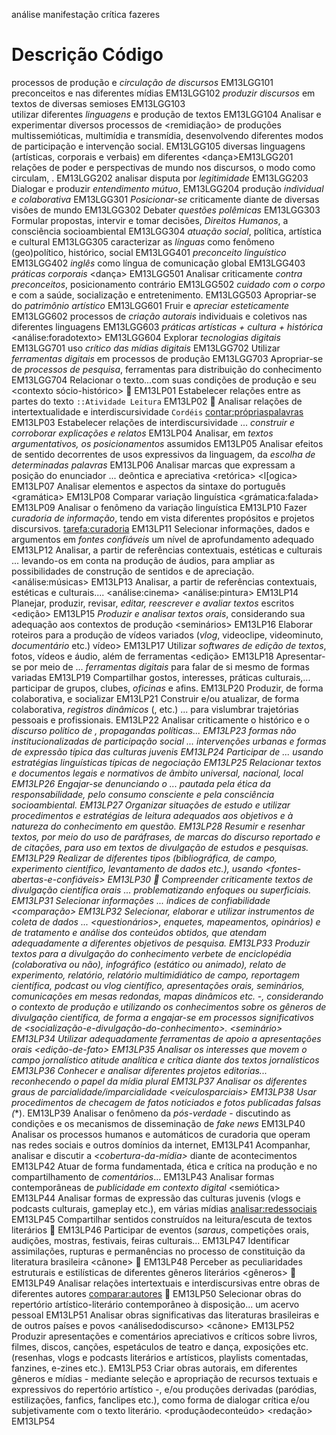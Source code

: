 análise
manifestação
crítica
fazeres


# Descrição	Código
processos de produção e *circulação de discursos*	EM13LGG101
preconceitos e <ideologias> nas diferentes mídias	EM13LGG102
*produzir discursos* em textos de diversas semioses	EM13LGG103	
utilizar diferentes *linguagens* e produção de textos	EM13LGG104
Analisar e experimentar diversos processos de <remidiação> de produções multissemióticas, multimídia e transmídia, desenvolvendo diferentes modos de participação e intervenção social.	EM13LGG105
diversas linguagens (artísticas, corporais e verbais) em diferentes <contextos>	<trabalho>  <dança>EM13LGG201
relações de poder e perspectivas de mundo nos discursos, o modo como circulam, <ideologias>.	EM13LGG202
analisar disputa por *legitimidade* <lugardefala>	EM13LGG203
Dialogar e produzir *entendimento mútuo*, <democracia>	EM13LGG204
produção *individual e colaborativa* <trabalho>	EM13LGG301
*Posicionar-se* criticamente diante de diversas visões de mundo	EM13LGG302
Debater *questões polêmicas*	EM13LGG303
Formular propostas, intervir e tomar decisões, *Direitos Humanos*, a consciência socioambiental	EM13LGG304
*atuação social*, política, artística e cultural	EM13LGG305
caracterizar as *línguas* como fenômeno (geo)político, histórico, social	EM13LGG401
*preconceito linguístico*	EM13LGG402
*inglês* como língua de comunicação global	EM13LGG403
*práticas corporais* <dança>	EM13LGG501
Analisar criticamente *contra preconceitos*, posicionamento contrário	EM13LGG502
*cuidado com o corpo* e com a saúde, socialização e entretenimento.	EM13LGG503
Apropriar-se do *patrimônio artístico*	EM13LGG601
Fruir e *apreciar esteticamente*	EM13LGG602
processos de *criação autorais* individuais e coletivos nas diferentes linguagens <expressar-se>	EM13LGG603
*práticas artísticas + cultura + histórica*	<análise:foradotexto> EM13LGG604
Explorar *tecnologias digitais*	EM13LGG701
uso *crítico das mídias digitais*	EM13LGG702
Utilizar *ferramentas digitais* em processos de produção	EM13LGG703
Apropriar-se de *processos de pesquisa*, ferramentas para distribuição do conhecimento	<pesquisa> EM13LGG704
Relacionar o texto...com suas condições de produção e seu <contexto sócio-histórico>  🌺	EM13LP01
Estabelecer relações entre as partes do texto `::Atividade Leitura`	EM13LP02 🌺
Analisar relações de intertextualidade e interdiscursividade `Cordéis` <contar:própriaspalavras>	EM13LP03
Estabelecer relações de interdiscursividade ... *construir e corroborar explicações e relatos* <tarefa>	EM13LP04
Analisar, em *textos argumentativos, os posicionamentos* assumidos	EM13LP05
Analisar efeitos de sentido decorrentes de usos expressivos da linguagem, da *escolha de determinadas palavras* <analisar>	EM13LP06
Analisar marcas que expressam a posição do enunciador ... deôntica e apreciativa <retórica>	<l[ogica> EM13LP07
Analisar elementos e aspectos da sintaxe do português <gramática>	EM13LP08
Comparar variação linguística <grámatica:falada>	EM13LP09
Analisar o fenômeno da variação linguística <regionalismos>	EM13LP10
Fazer *curadoria de informação*, tendo em vista diferentes propósitos e projetos discursivos. <tarefa:curadoria>	 EM13LP11
Selecionar informações, dados e argumentos em *fontes confiáveis* um nível de aprofundamento adequado <pesquisa> <tarefa> <fontes>	EM13LP12
Analisar, a partir de referências contextuais, estéticas e culturais ... levando-os em conta na produção de áudios, para ampliar as possibilidades de construção de sentidos e de apreciação. <análise:músicas>	EM13LP13
Analisar, a partir de referências contextuais, estéticas e culturais.... <análise:cinema> <análise:pintura>	EM13LP14
Planejar, produzir, revisar, *editar, reescrever e avaliar textos* escritos	<tarefa> <edição> EM13LP15
*Produzir e analisar textos orais*, considerando sua adequação aos contextos de produção <seminários>	EM13LP16
Elaborar roteiros para a produção de vídeos variados (*vlog*, videoclipe, videominuto, *documentário* etc.) <tarefa>  vídeo>	EM13LP17
Utilizar *softwares de edição de textos*, fotos, vídeos e áudio, além de ferramentas <edição>	EM13LP18
Apresentar-se por meio de ... *ferramentas digitais*  para falar de si mesmo de formas variadas	EM13LP19
Compartilhar gostos, interesses, práticas culturais,... participar de grupos, clubes, *oficinas* e afins. <gostos>	EM13LP20
Produzir, de forma colaborativa, e socializar <playlists>	EM13LP21 
Construir e/ou atualizar, de forma colaborativa, *registros dinâmicos* (<mapas>, <wiki> etc.) ... 
para vislumbrar trajetórias pessoais e profissionais.	EM13LP22
Analisar criticamente o histórico e o *discurso político de <candidatos>, propagandas políticas...	EM13LP23
<analisar> formas não institucionalizadas de *participação social* ... *intervenções urbanas* e formas de expressão típica das culturas juvenis  <analisar> <grafitti> <slam>	EM13LP24
*Participar de <assembleias>* ... usando estratégias linguísticas típicas de negociação	EM13LP25
Relacionar textos e documentos legais e normativos de âmbito universal, nacional, local <leis>	EM13LP26
Engajar-se *denunciando* o <desrespeito-a-direitos> ... pautada pela ética da responsabilidade, pelo consumo consciente e pela consciência socioambiental.	EM13LP27
Organizar situações de estudo e utilizar procedimentos e *estratégias de leitura* adequados aos objetivos e à natureza do conhecimento em questão. <fichamentos>	EM13LP28
*Resumir e resenhar textos*, por meio do uso de paráfrases, de marcas do discurso reportado e de citações, para uso em textos de divulgação de estudos e pesquisas.	EM13LP29 <resumo>
Realizar <pesquisas> de diferentes tipos (bibliográfica, de campo, experimento científico, levantamento de dados etc.), usando <fontes-abertas-e-confiáveis>	EM13LP30 🌺
Compreender criticamente *textos de divulgação científica orais* ... problematizando *enfoques <tendenciosos>* ou superficiais.	EM13LP31
*Selecionar informações* ...  índices de confiabilidade	<comparação> EM13LP32
Selecionar, elaborar e utilizar instrumentos de coleta de dados ... *<questionários>*, enquetes, mapeamentos, opinários) e de tratamento e análise dos conteúdos obtidos, que atendam adequadamente a diferentes objetivos de pesquisa.	EM13LP33
Produzir *textos para a divulgação do conhecimento*  verbete de enciclopédia (colaborativa ou não), infográfico (estático ou animado), relato de experimento, relatório, relatório multimidiático de campo, reportagem científica, *podcast* ou vlog científico, apresentações orais, seminários, comunicações em mesas redondas, mapas dinâmicos etc. -, considerando o contexto de produção e utilizando os conhecimentos sobre os gêneros de divulgação científica, de forma a engajar-se em processos significativos de *<socialização-e-divulgação-do-conhecimento>*. <seminário>	EM13LP34
Utilizar adequadamente ferramentas de apoio a *apresentações* orais <edição-de-fato> <cartaz> <photoshop>	EM13LP35
Analisar os interesses que movem o campo jornalístico atitude analítica e crítica diante dos textos jornalísticos <lerjornal>	EM13LP36
Conhecer e analisar diferentes projetos editorias... reconhecendo o papel da mídia plural <fontes>	EM13LP37
Analisar os diferentes graus de parcialidade/imparcialidade <veículosparciais>	EM13LP38
Usar procedimentos de checagem de fatos noticiados e fotos publicadas  falsas (*<fakenews>*).	EM13LP39
Analisar o fenômeno da *pós-verdade* - discutindo as condições e os mecanismos de disseminação de *fake news*	EM13LP40
Analisar os processos humanos e automáticos de curadoria que operam nas redes sociais e outros domínios da internet, *<comparando-os-feeds>*	EM13LP41
Acompanhar, analisar e discutir a *<cobertura-da-mídia>* diante de acontecimentos	EM13LP42
Atuar de forma fundamentada, ética e crítica na produção e no compartilhamento de *comentários*... <memes> <cancelamento>	EM13LP43
Analisar formas contemporâneas de *publicidade em contexto digital* <semiótica>	EM13LP44
Analisar formas de expressão das culturas juvenis (vlogs e podcasts culturais, gameplay etc.), em várias mídias <analisar:redessociais>	EM13LP45
Compartilhar sentidos construídos na leitura/escuta de textos literários <leitura> 🌺	EM13LP46
Participar de eventos (*saraus*, competições orais, audições, mostras, festivais, feiras culturais... <sarau>	EM13LP47
Identificar assimilações, rupturas e permanências no processo de constituição da literatura brasileira <cânone> 🌺	EM13LP48
Perceber as peculiaridades estruturais e estilísticas de diferentes gêneros literários <gêneros> 🌺	EM13LP49
Analisar relações intertextuais e interdiscursivas entre obras de diferentes autores <comparar:autores> 🌺	EM13LP50
Selecionar obras do repertório artístico-literário contemporâneo à disposição... um acervo pessoal <escolhadoaluno> <gosto>	EM13LP51
Analisar obras significativas das literaturas brasileiras e de outros países e povos <análisedodiscurso> <cânone> <classico>	EM13LP52
Produzir apresentações e comentários apreciativos e críticos sobre livros, filmes, discos, canções, espetáculos de teatro e dança, exposições etc. (resenhas, vlogs e podcasts literários e artísticos, playlists comentadas, fanzines, e-zines etc.). <resenhas>	EM13LP53
Criar obras autorais, em diferentes gêneros e mídias - mediante seleção e apropriação de recursos textuais e expressivos do repertório artístico -, e/ou produções derivadas (paródias, estilizações, fanfics, fanclipes etc.), como forma de dialogar crítica e/ou subjetivamente com o texto literário. <produçãodeconteúdo> <redação>	EM13LP54